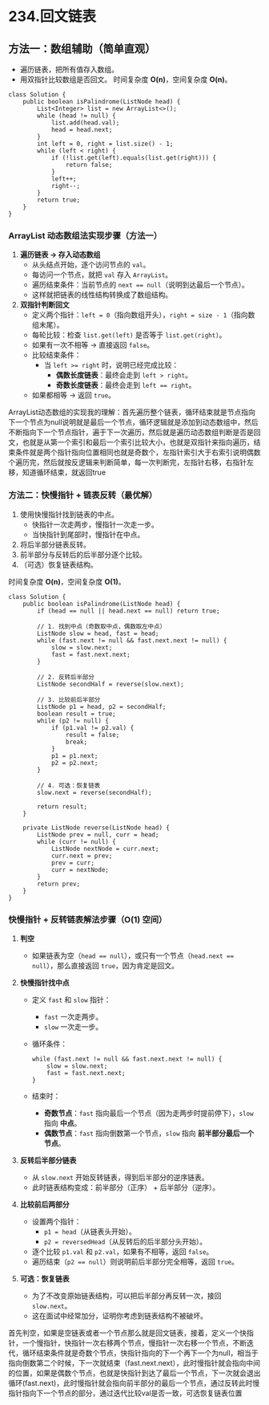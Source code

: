 # 234.回文链表

## 方法一：数组辅助（简单直观）

- 遍历链表，把所有值存入数组。
- 用双指针比较数组是否回文。
  时间复杂度 **O(n)**，空间复杂度 **O(n)**。

```
class Solution {
    public boolean isPalindrome(ListNode head) {
        List<Integer> list = new ArrayList<>();
        while (head != null) {
            list.add(head.val);
            head = head.next;
        }
        int left = 0, right = list.size() - 1;
        while (left < right) {
            if (!list.get(left).equals(list.get(right))) {
                return false;
            }
            left++;
            right--;
        }
        return true;
    }
}
```

### ArrayList 动态数组法实现步骤（方法一）

1. **遍历链表 → 存入动态数组**
   - 从头结点开始，逐个访问节点的 `val`。
   - 每访问一个节点，就把 `val` 存入 `ArrayList`。
   - 遍历结束条件：当前节点的 `next == null`（说明到达最后一个节点）。
   - 这样就把链表的线性结构转换成了数组结构。
2. **双指针判断回文**
   - 定义两个指针：`left = 0`（指向数组开头），`right = size - 1`（指向数组末尾）。
   - 每轮比较：检查 `list.get(left)` 是否等于 `list.get(right)`。
   - 如果有一次不相等 → 直接返回 `false`。
   - 比较结束条件：
     - 当 `left >= right` 时，说明已经完成比较：
       - **偶数长度链表**：最终会走到 `left > right`。
       - **奇数长度链表**：最终会走到 `left == right`。
   - 如果都相等 → 返回 `true`。

ArrayList动态数组的实现我的理解：首先遍历整个链表，循环结束就是节点指向下一个节点为null说明就是最后一个节点，循环逻辑就是添加到动态数组中，然后不断指向下一个节点指针，遍于下一次遍历，然后就是遍历动态数组判断是否是回文，也就是从第一个索引和最后一个索引比较大小，也就是双指针来指向遍历，结束条件就是两个指针指向位置相同也就是奇数个，左指针索引大于右索引说明偶数个遍历完，然后就按反逻辑来判断简单，每一次判断完，左指针右移，右指针左移，知道循环结束，就返回true

### 方法二：快慢指针 + 链表反转（最优解）

1. 使用快慢指针找到链表的中点。
   - 快指针一次走两步，慢指针一次走一步。
   - 当快指针到尾部时，慢指针在中点。
2. 将后半部分链表反转。
3. 前半部分与反转后的后半部分逐个比较。
4. （可选）恢复链表结构。

时间复杂度 **O(n)**，空间复杂度 **O(1)**。

```
class Solution {
    public boolean isPalindrome(ListNode head) {
        if (head == null || head.next == null) return true;

        // 1. 找到中点（奇数取中点，偶数取左中点）
        ListNode slow = head, fast = head;
        while (fast.next != null && fast.next.next != null) {
            slow = slow.next;
            fast = fast.next.next;
        }

        // 2. 反转后半部分
        ListNode secondHalf = reverse(slow.next);

        // 3. 比较前后半部分
        ListNode p1 = head, p2 = secondHalf;
        boolean result = true;
        while (p2 != null) {
            if (p1.val != p2.val) {
                result = false;
                break;
            }
            p1 = p1.next;
            p2 = p2.next;
        }

        // 4. 可选：恢复链表
        slow.next = reverse(secondHalf);

        return result;
    }

    private ListNode reverse(ListNode head) {
        ListNode prev = null, curr = head;
        while (curr != null) {
            ListNode nextNode = curr.next;
            curr.next = prev;
            prev = curr;
            curr = nextNode;
        }
        return prev;
    }
}
```

### 快慢指针 + 反转链表解法步骤（O(1) 空间）

1. **判空**

   - 如果链表为空（`head == null`），或只有一个节点（`head.next == null`），那么直接返回 `true`，因为肯定是回文。

2. **快慢指针找中点**

   - 定义 `fast` 和 `slow` 指针：

     - `fast` 一次走两步。
     - `slow` 一次走一步。

   - 循环条件：

     ```
     while (fast.next != null && fast.next.next != null) {
         slow = slow.next;
         fast = fast.next.next;
     }
     ```

   - 结束时：

     - **奇数节点**：`fast` 指向最后一个节点（因为走两步时提前停下），`slow` 指向 **中点**。
     - **偶数节点**：`fast` 指向倒数第一个节点，`slow` 指向 **前半部分最后一个节点**。

3. **反转后半部分链表**

   - 从 `slow.next` 开始反转链表，得到后半部分的逆序链表。
   - 此时链表结构变成：前半部分（正序） + 后半部分（逆序）。

4. **比较前后两部分**

   - 设置两个指针：
     - `p1 = head`（从链表头开始）。
     - `p2 = reversedHead`（从反转后的后半部分头开始）。
   - 逐个比较 `p1.val` 和 `p2.val`，如果有不相等，返回 `false`。
   - 遍历结束（`p2 == null`）则说明前后半部分完全相等，返回 `true`。

5. **可选：恢复链表**

   - 为了不改变原始链表结构，可以把后半部分再反转一次，接回 `slow.next`。
   - 这在面试中经常加分，证明你考虑到链表结构不被破坏。

首先判空，如果是空链表或者一个节点那么就是回文链表，接着，定义一个快指针，一个慢指针，快指针一次右移两个节点，慢指针一次右移一个节点，不断迭代，循环结束条件就是奇数个节点，快指针指向的下一个再下一个为null，相当于指向倒数第二个时候，下一次就结束（fast.next.next），此时慢指针就会指向中间的位置，如果是偶数个节点，也就是快指针到达了最后一个节点，下一次就会退出循环(fast.next)，此时慢指针就会指向前半部分的最后一个节点，通过反转此时慢指针指向下一个节点的部分，通过迭代比较val是否一致，可选恢复链表位置
